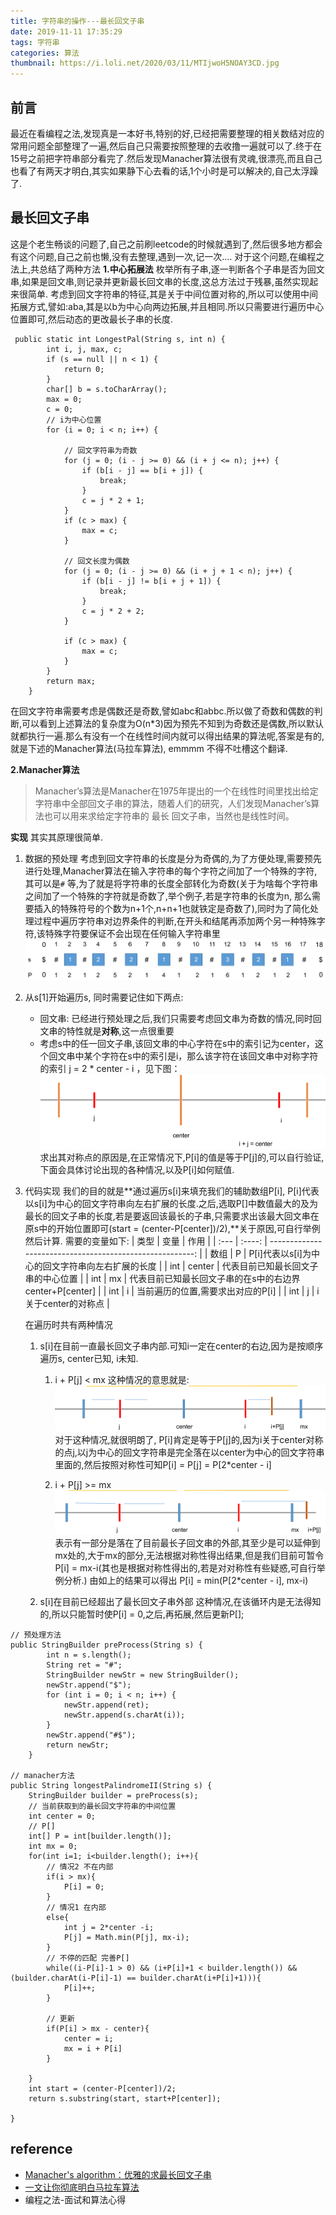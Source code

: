 ```yaml
---
title: 字符串的操作---最长回文子串
date: 2019-11-11 17:35:29
tags: 字符串
categories: 算法
thumbnail: https://i.loli.net/2020/03/11/MTIjwoH5NOAY3CD.jpg
---
```


## 前言
最近在看编程之法,发现真是一本好书,特别的好,已经把需要整理的相关数结对应的常用问题全部整理了一遍,然后自己只需要按照整理的去收撸一遍就可以了.终于在15号之前把字符串部分看完了.然后发现Manacher算法很有灵魂,很漂亮,而且自己也看了有两天才明白,其实如果静下心去看的话,1个小时是可以解决的,自己太浮躁了.

<!--more-->

## 最长回文子串
这是个老生畅谈的问题了,自己之前刷leetcode的时候就遇到了,然后很多地方都会有这个问题,自己之前也懒,没有去整理,遇到一次,记一次....
对于这个问题,在编程之法上,共总结了两种方法
**1.中心拓展法**
枚举所有子串,逐一判断各个子串是否为回文串,如果是回文串,则记录并更新最长回文串的长度,这总方法过于残暴,虽然实现起来很简单.
考虑到回文字符串的特征,其是关于中间位置对称的,所以可以使用中间拓展方式,譬如:aba,其是以b为中心向两边拓展,并且相同.所以只需要进行遍历中心位置即可,然后动态的更改最长子串的长度.
```
 public static int LongestPal(String s, int n) {
        int i, j, max, c;
        if (s == null || n < 1) {
            return 0;
        }
        char[] b = s.toCharArray();
        max = 0;
        c = 0;
        // i为中心位置
        for (i = 0; i < n; i++) {

            // 回文字符串为奇数
            for (j = 0; (i - j >= 0) && (i + j <= n); j++) {
                if (b[i - j] == b[i + j]) {
                    break;
                }
                c = j * 2 + 1;
            }
            if (c > max) {
                max = c;
            }

            // 回文长度为偶数
            for (j = 0; (i - j >= 0) && (i + j + 1 < n); j++) {
                if (b[i - j] != b[i + j + 1]) {
                    break;
                }
                c = j * 2 + 2;
            }

            if (c > max) {
                max = c;
            }
        }
        return max;
    }
```


在回文字符串需要考虑是偶数还是奇数,譬如abc和abbc.所以做了奇数和偶数的判断,可以看到上述算法的复杂度为O(n\*3)因为预先不知到为奇数还是偶数,所以默认就都执行一遍.那么有没有一个在线性时间内就可以得出结果的算法呢,答案是有的,就是下述的Manacher算法(马拉车算法), emmmm 不得不吐槽这个翻译.

**2.Manacher算法**
> Manacher’s算法是Manacher在1975年提出的一个在线性时间里找出给定字符串中全部回文子串的算法，随着人们的研究，人们发现Manacher’s算法也可以用来求给定字符串的 最长 回文子串，当然也是线性时间。

**实现**
其实其原理很简单.
1. 数据的预处理
	考虑到回文字符串的长度是分为奇偶的,为了方便处理,需要预先进行处理,Manacher算法在输入字符串的每个字符之间加了一个特殊的字符,其可以是`#` 等,为了就是将字符串的长度全部转化为奇数(关于为啥每个字符串之间加了一个特殊的字符就是奇数了,举个例子,若是字符串的长度为n, 那么需要插入的特殊符号的个数为n+1个,n+n+1也就铁定是奇数了),同时为了简化处理过程中遍历字符串对边界条件的判断,在开头和结尾再添加两个另一种特殊字符,该特殊字符要保证不会出现在任何输入字符串里
	![image](https://raw.githubusercontent.com/KongWiki/cloudImg/master/manacher.png)
	
2. 从s[1]开始遍历s, 同时需要记住如下两点:
	* 回文串: 已经进行预处理之后,我们只需要考虑回文串为奇数的情况,同时回文串的特性就是**对称**,这一点很重要
	* 考虑s中的任一回文子串,该回文串的中心字符在s中的索引记为center，这个回文串中某个字符在s中的索引是i，那么该字符在该回文串中对称字符的索引 j = 2 * center - i ，见下图：
	![image2](https://raw.githubusercontent.com/KongWiki/cloudImg/master/mirror.png)
求出其对称点的原因是,在正常情况下,P[i]的值是等于P[j]的,可以自行验证,下面会具体讨论出现的各种情况,以及P[i]如何赋值.
3. 代码实现
	我们的目的就是**通过遍历s[i]来填充我们的辅助数组P[i], P[i]代表以s[i]为中心的回文字符串向左右扩展的长度.之后,选取P[]中数值最大的及为最长的回文子串的长度,若是要返回该最长的子串,只需要求出该最大回文串在原s中的开始位置即可(start = (center-P[center])/2),**关于原因,可自行举例然后计算.
	需要的变量如下:
	| 类型 |  变量  |                                                     作用 |
	| :--- | :----: | -------------------------------------------------------: |
	| 数组 |   P    |         P[i]代表以s[i]为中心的回文字符串向左右扩展的长度 |
	| int  | center |                       代表目前已知最长回文子串的中心位置 |
	| int  |   mx   | 代表目前已知最长回文子串的在s中的右边界 center+P[center] |
	| int  |   i    |                        当前遍历的位置,需要求出对应的P[i] |
	| int  |   j    |                                      i关于center的对称点 |
	
	在遍历时共有两种情况
	1. s[i]在目前一直最长回文子串内部.可知i一定在center的右边,因为是按顺序遍历s, center已知, i未知.
		1. i + P[j] < mx
			这种情况的意思就是:
			![image](https://raw.githubusercontent.com/KongWiki/cloudImg/master/first.png)
			对于这种情况,就很明朗了, P[i]肯定是等于P[j]的,因为i关于center对称的点j,以j为中心的回文字符串是完全落在以center为中心的回文字符串里面的,然后按照对称性可知P[i] = P[j] = P[2\*center - i]

		2. i + P[j] >= mx
			![image](https://raw.githubusercontent.com/KongWiki/cloudImg/master/second.png)
			表示有一部分是落在了目前最长子回文串的外部,其至少是可以延伸到mx处的,大于mx的部分,无法根据对称性得出结果,但是我们目前可暂令P[i] = mx-i(其也是根据对称性得出的,若是对对称性有些疑惑,可自行举例分析.)
		由如上的结果可以得出 P[i] = min(P[2\*center - i], mx-i)
	2. s[i]在目前已经超出了最长回文子串外部
		这种情况,在该循环内是无法得知的,所以只能暂时使P[i] = 0,之后,再拓展,然后更新P[];

```
// 预处理方法
public StringBuilder preProcess(String s) {
        int n = s.length();
        String ret = "#";
        StringBuilder newStr = new StringBuilder();
        newStr.append("$");
        for (int i = 0; i < n; i++) {
            newStr.append(ret);
            newStr.append(s.charAt(i));
        }
        newStr.append("#$");
        return newStr;
    }

// manacher方法
public String longestPalindromeII(String s) {
	StringBuilder builder = preProcess(s);
	// 当前获取到的最长回文字符串的中间位置
	int center = 0;
	// P[]
	int[] P = int[builder.length()];
	int mx = 0;
	for(int i=1; i<builder.length(); i++){
		// 情况2 不在内部
		if(i > mx){
			P[i] = 0;
		}
		// 情况1 在内部
		else{
			int j = 2*center -i;
			P[j] = Math.min(P[j], mx-i);
		}
		// 不停的匹配 完善P[]
		while((i-P[i]-1 > 0) && (i+P[i]+1 < builder.length()) && (builder.charAt(i-P[i]-1) == builder.charAt(i+P[i]+1))){
			P[i]++;
		}
		
		// 更新
		if(P[i] > mx - center){
			center = i;
			mx = i + P[i]
		}
		
	}	
	int start = (center-P[center])/2;
	return s.substring(start, start+P[center]);

}
```

## reference
* [Manacher's algorithm：优雅的求最长回文子串](http://ju.outofmemory.cn/entry/130005)
* [一文让你彻底明白马拉车算法](https://zhuanlan.zhihu.com/p/70532099)
* 编程之法-面试和算法心得